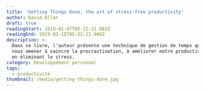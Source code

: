 ```yaml
---
title: 'Getting Things Done, the art of stress-free productivity'
author: David Allen
draft: true
readingStart: 2019-01-07T05:22:21.883Z
readingEnd: 2019-02-15T05:22:21.906Z
description: >-
  Dans ce livre, l'auteur présente une technique de gestion de temps qui peut
  nous amener à vaincre la procrastination, à améliorer notre productivité tout
  en éliminant le stress.
category: Développement personnel
tags:
  - productivité
thumbnail: /media/getting-things-done.jpg
---
```


